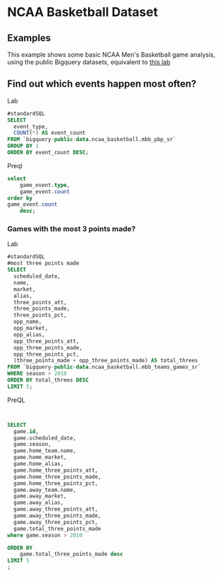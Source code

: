 

# NCAA Basketball Dataset



## Examples
This example shows some basic NCAA Men's Basketball game analysis, using the public
Bigquery datasets, equivalent to [this lab](https://www.cloudskillsboost.google/focuses/624?parent=catalog)


## Find out which events happen most often?

Lab
```sql
#standardSQL
SELECT
  event_type,
  COUNT(*) AS event_count
FROM `bigquery-public-data.ncaa_basketball.mbb_pbp_sr`
GROUP BY 1
ORDER BY event_count DESC;
```

Preql
```sql  
select 
    game_event.type,
    game_event.count
order by 
game_event.count
    desc;
```

### Games with the most 3 points made?

Lab
```sql
#standardSQL
#most three points made
SELECT
  scheduled_date,
  name,
  market,
  alias,
  three_points_att,
  three_points_made,
  three_points_pct,
  opp_name,
  opp_market,
  opp_alias,
  opp_three_points_att,
  opp_three_points_made,
  opp_three_points_pct,
  (three_points_made + opp_three_points_made) AS total_threes
FROM `bigquery-public-data.ncaa_basketball.mbb_teams_games_sr`
WHERE season > 2010
ORDER BY total_threes DESC
LIMIT 5;

```


PreQL
```sql


SELECT
  game.id,
  game.scheduled_date,
  game.season,
  game.home_team.name,
  game.home_market,
  game.home_alias,
  game.home_three_points_att,
  game.home_three_points_made,
  game.home_three_points_pct,
  game.away_team.name,
  game.away_market,
  game.away_alias,
  game.away_three_points_att,
  game.away_three_points_made,
  game.away_three_points_pct,
  game.total_three_points_made
where game.season > 2010

ORDER BY 
    game.total_three_points_made desc
LIMIT 5
;

```
